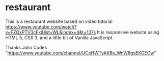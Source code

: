 # restaurant
This is a restaurant website based on video tutorial https://www.youtube.com/watch?v=FZQxPTV3cFk&list=WL&index=4&t=137s 
It is responsive website using HTML 5, CSS 3, and a little bit of Vanilla JavaScript.


Thanks
Julio Codes "https://www.youtube.com/channel/UCeHWTyAKBv_WnW8gsEKGECw"
